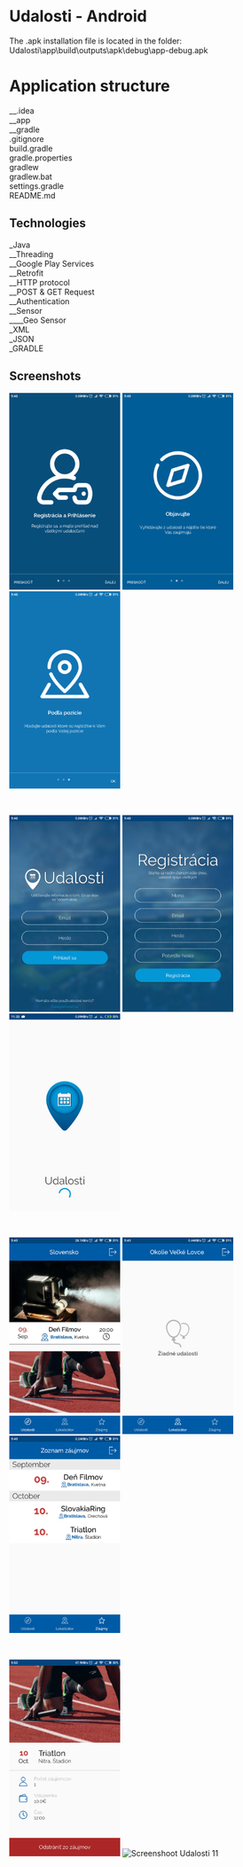 # Udalosti - Android

The .apk installation file is located in the folder: <br />
Udalosti\app\build\outputs\apk\debug\app-debug.apk <br />



# Application structure

__.idea<br />
__app<br />
__gradle<br />
.gitignore<br />
build.gradle<br />
gradle.properties<br />
gradlew<br />
gradlew.bat<br />
settings.gradle<br />
README.md<br />



## Technologies

_Java <br />
	__Threading <br />
  __Google Play Services <br />
  __Retrofit<br />
  __HTTP protocol<br />
  __POST & GET Request<br />
  __Authentication<br />
	__Sensor <br />
		____Geo Sensor <br />
_XML <br />
_JSON <br />
_GRADLE <br />



## Screenshots

<p float="left">
<img src="https://raw.githubusercontent.com/matebence/Udalosti-Android/master/docs/1.png" alt="Screenshoot Udalosti 1" width="200"/>
<img src="https://raw.githubusercontent.com/matebence/Udalosti-Android/master/docs/2.png" alt="Screenshoot Udalosti 2" width="200"/>
<img src="https://raw.githubusercontent.com/matebence/Udalosti-Android/master/docs/3.png" alt="Screenshoot Udalosti 3" width="200"/>
</p>
<br />
<p float="left">
<img src="https://raw.githubusercontent.com/matebence/Udalosti-Android/master/docs/4.png" alt="Screenshoot Udalosti 4" width="200"/>
<img src="https://raw.githubusercontent.com/matebence/Udalosti-Android/master/docs/5.png" alt="Screenshoot Udalosti 5" width="200"/>
<img src="https://raw.githubusercontent.com/matebence/Udalosti-Android/master/docs/6.png" alt="Screenshoot Udalosti 6" width="200"/>

</p>
<br />
<p float="left">
<img src="https://raw.githubusercontent.com/matebence/Udalosti-Android/master/docs/7.jpg" alt="Screenshoot Udalosti 7" width="200"/>
<img src="https://raw.githubusercontent.com/matebence/Udalosti-Android/master/docs/8.png" alt="Screenshoot Udalosti 8" width="200"/>
<img src="https://raw.githubusercontent.com/matebence/Udalosti-Android/master/docs/9.png" alt="Screenshoot Udalosti 9" width="200"/>
</p>
<br />
<p float="left">
<img src="https://raw.githubusercontent.com/matebence/Udalosti-Android/master/docs/10.png" alt="Screenshoot Udalosti 10" width="200"/>
<img src="https://raw.githubusercontent.com/matebence/Udalosti-Android/master/docs/111.png" alt="Screenshoot Udalosti 11" width="200"/>
</p>
